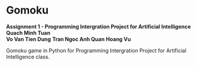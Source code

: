 Gomoku
=======
**Assignment 1 - Programming Intergration Project for Artificial Intelligence**  
**Quach Minh Tuan**  
**Vo Van Tien Dung**
**Tran Ngoc Anh Quan**
**Hoang Vu**

Gomoku game in Python for Programming Intergration Project for Artificial Intelligence class.
